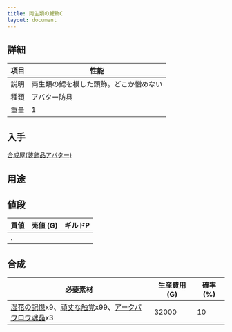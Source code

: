 ```yaml
---
title: 両生類の鰓飾C
layout: document
---
```

## 詳細

|項目|性能|
|---|---|
|説明|両生類の鰓を模した頭飾。どこか憎めない|
|種類|アバター防具|
|重量|1|

## 入手

[合成屋(装飾品アバター)](合成屋(装飾品アバター))

## 用途

## 値段

|買値|売値 (G)|ギルドP|
|---|---|---|
|.|||

## 合成

|必要素材|生産費用 (G)|確率 (%)|
|---|---|---|
|[湿花の記憶](湿花の記憶)x9、[頑丈な触覚](頑丈な触覚)x99、[アークパウロウ魂晶](アークパウロウ魂晶)x3|32000|10|
